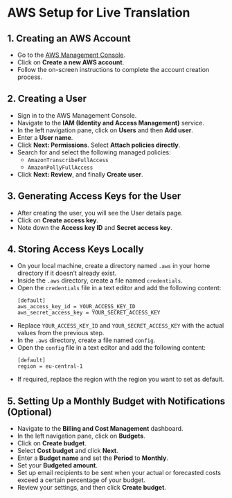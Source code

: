 # AWS Setup for Live Translation

## 1. Creating an AWS Account
- Go to the [AWS Management Console](https://aws.amazon.com/).
- Click on **Create a new AWS account**.
- Follow the on-screen instructions to complete the account creation process.

## 2. Creating a User
- Sign in to the AWS Management Console.
- Navigate to the **IAM (Identity and Access Management)** service.
- In the left navigation pane, click on **Users** and then **Add user**.
- Enter a **User name**.
- Click **Next: Permissions**. Select **Attach policies directly**.
- Search for and select the following managed policies:
  - `AmazonTranscribeFullAccess`
  - `AmazonPollyFullAccess`
- Click **Next: Review**, and finally **Create user**.

## 3. Generating Access Keys for the User
- After creating the user, you will see the User details page.
- Click on **Create access key**.
- Note down the **Access key ID** and **Secret access key**.

## 4. Storing Access Keys Locally
- On your local machine, create a directory named `.aws` in your home directory if it doesn’t already exist.
- Inside the `.aws` directory, create a file named `credentials`.
- Open the `credentials` file in a text editor and add the following content:
    ```
    [default]
    aws_access_key_id = YOUR_ACCESS_KEY_ID
    aws_secret_access_key = YOUR_SECRET_ACCESS_KEY
    ```
- Replace `YOUR_ACCESS_KEY_ID` and `YOUR_SECRET_ACCESS_KEY` with the actual values from the previous step.
- In the `.aws` directory, create a file named `config`.
- Open the `config` file in a text editor and add the following content:
    ```
    [default]
    region = eu-central-1
    ```
- If required, replace the region with the region you want to set as default.

## 5. Setting Up a Monthly Budget with Notifications (Optional)
- Navigate to the **Billing and Cost Management** dashboard.
- In the left navigation pane, click on **Budgets**.
- Click on **Create budget**.
- Select **Cost budget** and click **Next**.
- Enter a **Budget name** and set the **Period** to **Monthly**.
- Set your **Budgeted amount**.
- Set up email recipients to be sent when your actual or forecasted costs exceed a certain percentage of your budget.
- Review your settings, and then click **Create budget**.
